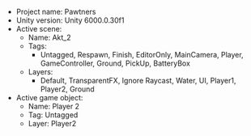 <!-- UNITY CODE ASSIST INSTRUCTIONS START -->
- Project name: Pawtners
- Unity version: Unity 6000.0.30f1
- Active scene:
  - Name: Akt_2
  - Tags:
    - Untagged, Respawn, Finish, EditorOnly, MainCamera, Player, GameController, Ground, PickUp, BatteryBox
  - Layers:
    - Default, TransparentFX, Ignore Raycast, Water, UI, Player1, Player2, Ground
- Active game object:
  - Name: Player 2
  - Tag: Untagged
  - Layer: Player2
<!-- UNITY CODE ASSIST INSTRUCTIONS END -->
